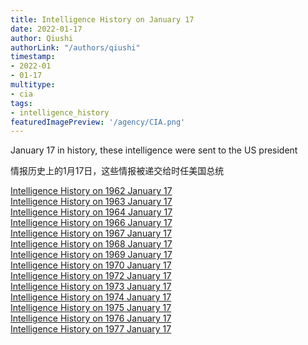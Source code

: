 ```yaml
---
title: Intelligence History on January 17
date: 2022-01-17
author: Qiushi 
authorLink: "/authors/qiushi"
timestamp: 
- 2022-01
- 01-17
multitype: 
- cia
tags: 
- intelligence_history
featuredImagePreview: '/agency/CIA.png'
---
```



January 17 in history, these intelligence were sent to the US president

情报历史上的1月17日，这些情报被递交给时任美国总统

<!--more-->







[Intelligence History on 1962 January 17](/dailybrief/1962-01-17)   
[Intelligence History on 1963 January 17](/dailybrief/1963-01-17)   
[Intelligence History on 1964 January 17](/dailybrief/1964-01-17)   
[Intelligence History on 1966 January 17](/dailybrief/1966-01-17)   
[Intelligence History on 1967 January 17](/dailybrief/1967-01-17)   
[Intelligence History on 1968 January 17](/dailybrief/1968-01-17)   
[Intelligence History on 1969 January 17](/dailybrief/1969-01-17)   
[Intelligence History on 1970 January 17](/dailybrief/1970-01-17)   
[Intelligence History on 1972 January 17](/dailybrief/1972-01-17)   
[Intelligence History on 1973 January 17](/dailybrief/1973-01-17)   
[Intelligence History on 1974 January 17](/dailybrief/1974-01-17)   
[Intelligence History on 1975 January 17](/dailybrief/1975-01-17)   
[Intelligence History on 1976 January 17](/dailybrief/1976-01-17)   
[Intelligence History on 1977 January 17](/dailybrief/1977-01-17)   
